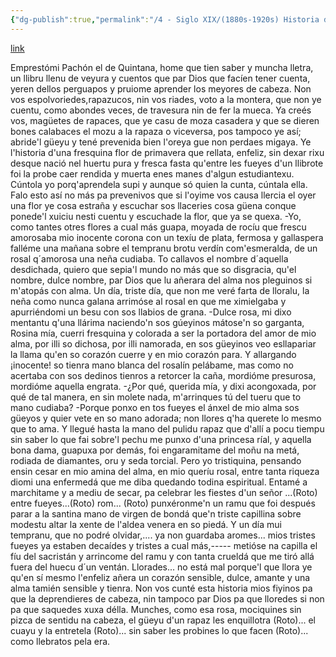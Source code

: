 ```yaml
---
{"dg-publish":true,"permalink":"/4 - Siglo XIX/(1880s-1920s) Historia de una rosa/","tags":["#Siglo_20","central","oriental","Pepín_de_Pría","escrito","Gijón","poema"]}
---
```


[link](https://asturies.com/cavedaynava/historiadeunarosa.txt)

Emprestómi Pachón el de Quintana,
home que tien saber y muncha lletra,
un llibru llenu de veyura y cuentos
que par Dios que facíen tener cuenta, 
yeren dellos perguapos y pruiome 
aprender los meyores de cabeza. 
Non vos espolvoriedes,rapazucos, 
nin vos riades, voto a la montera, 
que non ye cuentu, como abondes veces, 
de travesura nin de fer la mueca. 
Ya creés vos, magüetes de rapaces, 
que ye casu de moza casadera 
y que se dieren bones calabaces 
el mozu a la rapaza o viceversa, 
pos tampoco ye así; abride'l güeyu 
y tené prevenida bien l'oreya 
gue non perdaes migaya. Ye l'historia 
d'una fresquina flor de primavera 
que rellata, enfeliz, sin dexar rixu 
desque nació nel huertu pura y fresca 
fasta qu'entre les fueyes d'un llibrote 
foi la probe caer rendida y muerta 
enes manes d'algun estudiantexu. 
Cúntola yo porq'aprendela supi 
y aunque só quien la cunta, cúntala ella. 
Falo esto así no más pa prevenivos 
que si l'oyime vos causa llercia 
el oyer una flor ye cosa estraña 
y escuchar sos llaceries cosa güena 
conque ponede'l xuiciu nesti cuentu 
y escuchade la flor, que ya se quexa. 
-Yo, como tantes otres 
flores a cual más guapa, 
moyada de rocíu 
que frescu amorosaba 
mio inocente corona 
con un texíu de plata, 
fermosa y gallaspera
falléme una mañana
sobre el tempranu brotu 
verdín com'esmeralda, 
de un rosal q´amorosa 
una neña cudiaba. 
To callavos el nombre 
d´aquella desdichada, 
quiero que sepia'l mundo 
no más que so disgracia, 
qu'el nombre, dulce nombre, 
par Dios que lu añerara 
del alma nos pleguinos 
si m'atopás con alma. 
Un día, triste día, 
que non me veré farta 
de lloralu, la neña 
como nunca galana 
arrimóse al rosal 
en que me ximielgaba 
y apurriéndomi un besu 
con sos llabios de grana. 
-Dulce rosa, mi dixo 
mentantu q'una llárima 
naciendo'n sos gúeyinos 
mátose'n so garganta, 
Rosina mía, cuerri 
fresquina y colorada 
a ser la portadora 
del amor de mio alma, 
por illi so dichosa, 
por illi namorada, 
en sos güeyinos veo 
esllapariar la llama 
qu'en so corazón cuerre 
y en mio corazón para. 
Y allargando ¡inocente! 
so tienra mano blanca 
del rosalín pelábame, 
mas como no acertaba 
con sos dedinos tienros
a retorcer la caña, 
mordióme presurosa, 
mordióme aquella engrata. 
-¿Por qué, querida mía, 
y dixi acongoxada, 
por qué de tal manera, 
en sin molete nada, 
m'arrinques tú del tueru 
que to mano cudiaba? 
-Porque ponxo en tos fueyes 
el ánxel de mio alma 
sos güeyos y quier vete 
en so mano adorada; 
non llores q'ha querete 
lo mesmo que to ama. 
Y llegué hasta la mano 
del pulidu rapaz 
que d'allí a pocu tiempu 
sin saber lo que fai 
sobre'l pechu me punxo 
d'una princesa ríal, 
y aquella bona dama, 
guapuxa por demás, 
foi engaramitame 
del moñu na metá, 
rodiada de diamantes, 
oru y seda torcial. 
Pero yo tristiquina, 
pensando ensin cesar 
en mio amina del alma, 
en mio queríu rosal, 
entre tanta riqueza 
diomi una enfermedá 
que me diba quedando 
todina espiritual. 
Entamé a marchitame 
y a mediu de secar, 
pa celebrar les fiestes 
d'un señor ...(Roto) 
entre fueyes...(Roto)
rom... (Roto) 
punxéronme'n un ramu 
que foi después parar 
a la santina mano 
de virgen de bondá 
que'n triste capillina 
sobre modestu altar 
la xente de l'aldea 
venera en so piedá. 
Y un día mui tempranu, 
que no podré olvidar,.... 
ya non guardaba aromes... 
mios tristes fueyes ya 
estaben decaídes 
y tristes a cual más,----- 
metióse na capilla 
el fíu del sacristán 
y arrincome del ramu 
y con tanta crueldá 
que me tiró allá fuera 
del huecu d´un ventán.
Llorades... no está mal porque'l que llora 
ye qu'en sí mesmo l'enfeliz añera 
un corazón sensible, dulce, amante 
y una alma tamién sensible y tienra. 
Non vos cunté esta historia mios fiyinos 
pa que la deprendieres de cabeza, 
nin tampoco par Dios pa que lloredes 
si non pa que saquedes xuxa délla. 
Munches, como esa rosa, mociquines 
sin pizca de sentidu na cabeza, 
el güeyu d'un rapaz les enquillotra 
(Roto)... el cuayu y la entretela 
(Roto)... sin saber les probines lo que facen 
(Roto)... como llebratos pela era.